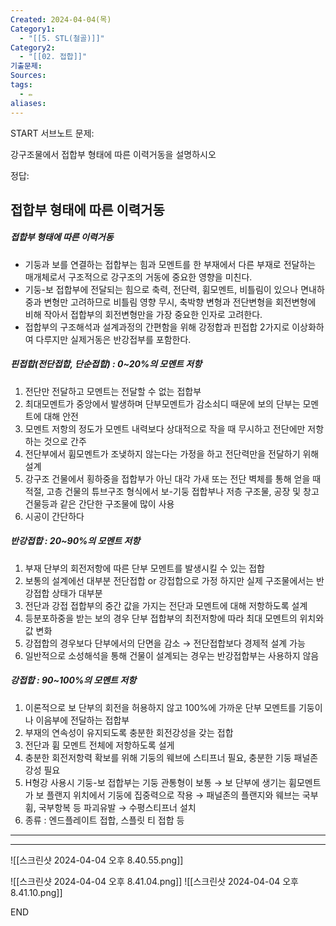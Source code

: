 ```yaml
---
Created: 2024-04-04(목)
Category1:
  - "[[5. STL(철골)]]"
Category2:
  - "[[02. 접합]]"
기출문제: 
Sources: 
tags:
  - ✏️
aliases:
---
```

START
서브노트
문제:  

강구조물에서 접합부 형태에 따른 이력거동을 설명하시오

정답: 

## 접합부 형태에 따른 이력거동 
##### 접합부 형태에 따른 이력거동
- 기둥과 보를 연결하는 접합부는 힘과 모멘트를 한 부재에서 다른 부재로 전달하는 매개체로서 구조적으로 강구조의 거동에 중요한 영향을 미친다.
- 기둥-보 접합부에 전달되는 힘으로 축력, 전단력, 휨모멘트, 비틀림이 있으나 면내하중과 변형만 고려하므로 비틀림 영향 무시, 축박향 변형과 전단변형을 회전변형에 비해 작아서 접합부의 회전변형만을 가장 중요한 인자로 고려한다.
- 접합부의 구조해석과 설계과정의 간편함을 위해 강정합과 핀접합 2가지로 이상화하여 다루지만 실제거동은 반강접부를 포함한다.

##### 핀접합(전단접합, 단순접합) : 0~20%의 모멘트 저항
1. 전단만 전달하고 모멘트는 전달할 수 없는 접합부
2. 최대모멘트가 중앙에서 발생하며 단부모멘트가 감소쇠디 때문에 보의 단부는 모멘트에 대해 안전
3. 모멘트 저항의 정도가 모멘트 내력보다 상대적으로 작을 때 무시하고 전단에만 저항하는 것으로 간주
4. 전단부에서 휨모멘트가 조냊하지 않는다는 가정을 하고 전단력만을 전달하기 위해 설계
5. 강구조 건물에서 횡하중을 접합부가 아닌 대각 가새 또는 전단 벽체를 통해 얻을 때 적절, 고층 건물의 튜브구조 형식에서 보-기둥 접합부나 저층 구조물, 공장 및 창고 건물등과 같은 간단한 구조물에 많이 사용
6. 시공이 간단하다
##### 반강접합 : 20~90%의 모멘트 저항

1. 부재 단부의 회전저항에 따른 단부 모멘트를 발생시킬 수 있는 접합
2. 보통의 설계에선 대부분 전단접합 or 강접합으로 가정 하지만 실제 구조물에서는 반강접합 상태가 대부분
3. 전단과 강접 접합부의 중간 값을 가지는 전단과 모멘트에 대해 저항하도록 설계
4. 등분포하중을 받는 보의 경우 단부 접합부의 최전저항에 따라 최대 모멘트의 위치와 값 변화
5. 강접합의 경우보다 단부에서의 단면을 감소 → 전단접합보다 경제적 설계 가능
6. 일반적으로 소성해석을 통해 건물이 설계되는 경우는 반강접합부는 사용하지 않음
##### 강접합 : 90~100%의 모멘트 저항
1. 이론적으로 보 단부의 회전을 허용하지 않고 100%에 가까운 단부 모멘트를 기둥이나 이음부에 전달하는 접합부
2. 부재의 연속성이 유지되도록 충분한 회전강성을 갖는 접합
3. 전단과 휨 모멘트 전체에 저항하도록 설게
4. 충분한 회전저항력 확보를 위해 기둥의 웨브에 스티프너 필요, 충분한 기둥 패널존 강성 필요
5. H형강 사용시 기둥-보 접합부는 기둥 관통형이 보통
   → 보 단부에 생기는 휨모멘트가 보 플랜지 위치에서 기둥에 집중력으로 작용
   → 패널존의 플랜지와 웨브는 국부휨, 국부항복 등 파괴유발
   → 수평스티프너 설치
6. 종류 : 엔드플레이트 접합, 스플릿 티 접합 등


***
***
![[스크린샷 2024-04-04 오후 8.40.55.png]]

![[스크린샷 2024-04-04 오후 8.41.04.png]]
![[스크린샷 2024-04-04 오후 8.41.10.png]]
<!--ID: 1712233553525-->
END

